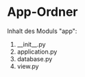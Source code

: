 # App-Ordner

Inhalt des Moduls "app":
1. \_\_init\_\_.py
2. application.py
3. database.py
4. view.py
